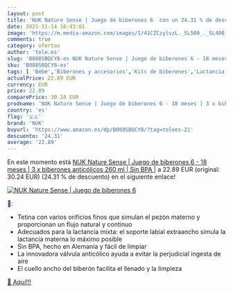 ```yaml
---
layout: post
title: 'NUK Nature Sense | Juego de biberones 6  con un 24.31 % de descuento'
date: 2021-11-14 16:43:01
image: 'https://m.media-amazon.com/images/I/41CZCzylvzL._SL500_._SL400_.jpg'
comments: true
category: ofertas
author: 'tole.es'
slug: 'B088SBQCY8-es NUK Nature Sense | Juego de biberones 6 - 18 meses | 3 x...'
sku: 'B088SBQCY8-es'
tags: [ 'Bebé','Biberones y accesorios','Kits de biberones','Lactancia y alimentación','biberones','nuk', ]
actualPrice: 22.89 EUR
currency: EUR
price: 22.89
comparePrice: 30.24 EUR
prodname: 'NUK Nature Sense | Juego de biberones 6 - 18 meses | 3 x biberones anticólicos  260 ml  | Sin BPA |'
country: 'es'
flag: '🇪🇸'
brand: 'NUK'
buyurl: 'https://www.amazon.es/dp/B088SBQCY8/?tag=tolees-21'
descuento: '24.31'
average: '22.89'
---
```


En este momento está [NUK Nature Sense | Juego de biberones 6 - 18 meses | 3 x biberones anticólicos  260 ml  | Sin BPA |](https://www.amazon.es/dp/B088SBQCY8/?tag=tolees-21) a 22.89 EUR (original: 30.24 EUR) (24.31 %  de descuento) en el siguiente enlace!

[![NUK Nature Sense | Juego de biberones 6 ](https://m.media-amazon.com/images/I/41CZCzylvzL._SL500_._SL400_.jpg)](https://www.amazon.es/dp/B088SBQCY8/?tag=tolees-21)

🔎:

- Tetina con varios orificios finos que simulan el pezón materno y proporcionan un flujo natural y continuo
- Adecuados para la lactancia mixta: el soporte labial extraancho simula la lactancia materna lo máximo posible
- Sin BPA, hecho en Alemania y fácil de limpiar
- La innovadora válvula anticólico ayuda a evitar la perjudicial ingesta de aire
- El cuello ancho del biberón facilita el llenado y la limpieza

[🛒 Aquí!!!](https://www.amazon.es/dp/B088SBQCY8/?tag=tolees-21)
